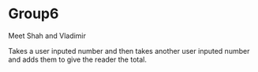 # Group6
Meet Shah and Vladimir

Takes a user inputed number and then takes another user inputed number and adds them to give the reader the total.
